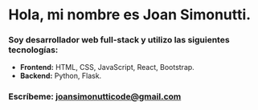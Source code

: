 # Hola, mi nombre es **Joan Simonutti**.

### **Soy desarrollador web full-stack** y utilizo las siguientes tecnologías:
 - **Frontend:** HTML, CSS, JavaScript, React, Bootstrap.
 - **Backend:** Python, Flask. 
  
### **Escríbeme:** [joansimonutticode@gmail.com](mailto:joansimonutticode@gmail.com)

